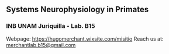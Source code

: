 ## Systems Neurophysiology in Primates 
### INB UNAM Juriquilla - Lab. B15

Webpage: https://hugomerchant.wixsite.com/misitio
Reach us at: merchantlab.b15@gmail.com

